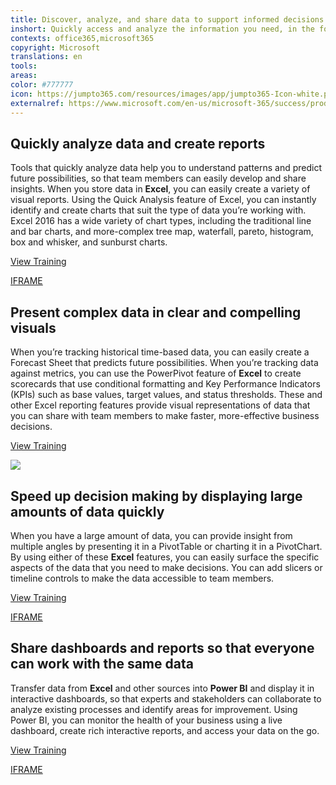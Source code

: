 ```yaml
---
title: Discover, analyze, and share data to support informed decisions
inshort: Quickly access and analyze the information you need, in the format you need it.
contexts: office365,microsoft365
copyright: Microsoft
translations: en
tools: 
areas: 
color: #777777
icon: https://jumpto365.com/resources/images/app/jumpto365-Icon-white.png
externalref: https://www.microsoft.com/en-us/microsoft-365/success/productivitylibrary/discover-analyze-and-share-data-to-support-informed-decisions
---
```


## Quickly analyze data and create reports

Tools that quickly analyze data help you to understand patterns and predict future possibilities, so that team members can easily develop and share insights. When you store data in **Excel**, you can easily create a variety of visual reports. Using the Quick Analysis feature of Excel, you can instantly identify and create charts that suit the type of data you’re working with. Excel 2016 has a wide variety of chart types, including the traditional line and bar charts, and more-complex tree map, waterfall, pareto, histogram, box and whisker, and sunburst charts.

[View Training](https://support.office.com/article/Analyze-your-data-instantly-9e382e73-7f5e-495a-a8dc-be8225b1bb78)

[IFRAME](https://www.microsoft.com/en-us/videoplayer/embed/RE1UF1t)

## Present complex data in clear and compelling visuals

When you’re tracking historical time-based data, you can easily create a Forecast Sheet that predicts future possibilities. When you’re tracking data against metrics, you can use the PowerPivot feature of **Excel** to create scorecards that use conditional formatting and Key Performance Indicators (KPIs) such as base values, target values, and status thresholds. These and other Excel reporting features provide visual representations of data that you can share with team members to make faster, more-effective business decisions.

[View Training](https://support.office.com/article/Key-Performance-Indicators-KPIs-in-Power-Pivot-e653edef-8a21-40e4-9ece-83a6c8c306aa)

![](http://img-prod-cms-rt-microsoft-com.akamaized.net/cms/api/am/imageFileData/RE1NOfY?ver=0bc4)

## Speed up decision making by displaying large amounts of data quickly

When you have a large amount of data, you can provide insight from multiple angles by presenting it in a PivotTable or charting it in a PivotChart. By using either of these **Excel** features, you can easily surface the specific aspects of the data that you need to make decisions. You can add slicers or timeline controls to make the data accessible to team members.

[View Training](https://support.office.com/article/Overview-of-PivotTable-and-PivotChart-reports-527c8fa3-02c0-445a-a2db-7794676bce96)

[IFRAME](https://www.microsoft.com/en-us/videoplayer/embed/RE1URXt)

## Share dashboards and reports so that everyone can work with the same data

Transfer data from **Excel** and other sources into **Power BI** and display it in interactive dashboards, so that experts and stakeholders can collaborate to analyze existing processes and identify areas for improvement. Using Power BI, you can monitor the health of your business using a live dashboard, create rich interactive reports, and access your data on the go.

[View Training](https://powerbi.microsoft.com/guided-learning/powerbi-learning-5-2-upload-excel)

[IFRAME](https://www.microsoft.com/en-us/videoplayer/embed/RE1UF3H)


